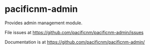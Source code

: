 # pacificnm-admin

Provides admin management module.

File issues at https://github.com/pacificnm/pacificnm-admin/issues

Documentation is at https://github.com/pacificnm/pacificnm-admin/